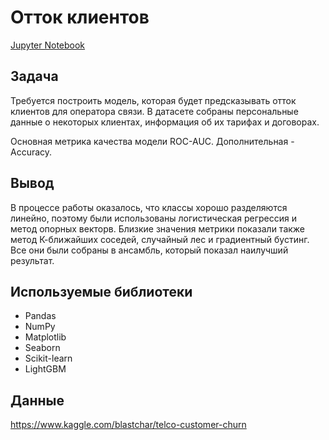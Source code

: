 # Отток клиентов

[Jupyter Notebook](https://github.com/sk-il/portfolio/blob/master/01_churn_telecom/telecom_customers_churn.ipynb)

## Задача

Требуется построить модель, которая будет предсказывать отток клиентов для оператора связи.
В датасете собраны персональные данные о некоторых клиентах, информация об их тарифах и договорах.

Основная метрика качества модели ROC-AUC. Дополнительная - Accuracy.

## Вывод

В процессе работы оказалось, что классы хорошо разделяются линейно, поэтому были использованы логистическая регрессия и метод опорных векторв. Близкие значения метрики показали также метод К-ближайших соседей, случайный лес и градиентный бустинг. Все они были собраны в ансамбль, который показал наилучший результат.

## Используемые библиотеки

- Pandas
- NumPy
- Matplotlib
- Seaborn
- Scikit-learn
- LightGBM

## Данные

https://www.kaggle.com/blastchar/telco-customer-churn
